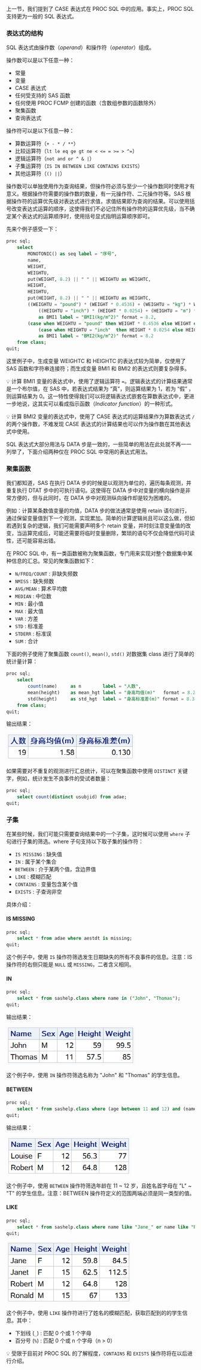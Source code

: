 上一节，我们提到了 CASE 表达式在 PROC SQL 中的应用。事实上，PROC SQL 支持更为一般的 SQL 表达式。

### 表达式的结构

SQL 表达式由操作数（_operand_）和操作符（_operator_）组成。

操作数可以是以下任意一种：

- 常量
- 变量
- CASE 表达式
- 任何受支持的 SAS 函数
- 任何使用 PROC FCMP 创建的函数（含数组参数的函数除外）
- 聚集函数
- 查询表达式

操作符可以是以下任意一种：

- 算数运算符（`+ - * / **`）
- 比较运算符（`lt le eq ge gt ne < <= = >= > ^=`）
- 逻辑运算符（`not and or ^ & |`）
- 子集运算符（`IS IN BETWEEN LIKE CONTAINS EXISTS`）
- 其他运算符（`() ||`）

操作数可以单独使用作为查询结果，但操作符必须与至少一个操作数同时使用才有意义。根据操作符需要的操作数的数量，有一元操作符、二元操作符等。SAS 根据操作符的运算优先级对表达式进行求值，求值结果即为查询的结果。可以使用括号改变表达式运算的顺序，这使得我们不必记住所有操作符的运算优先级，当不确定某个表达式的运算顺序时，使用括号显式指明运算顺序即可。

先来个例子感受一下：

```sql
proc sql;
    select
        MONOTONIC() as seq label = "序号",
        name,
        WEIGHT,
        WEIGHTU,
        put(WEIGHT, 8.2) || " " || WEIGHTU as WEIGHTC,
        HEIGHT,
        HEIGHTU,
        put(HEIGHT, 8.2) || " " || HEIGHTU as HEIGHTC,
        ((WEIGHTU = "pound") * (WEIGHT * 0.4536) + (WEIGHTU = "kg") * WEIGHT) /
            ((HEIGHTU = "inch") * (HEIGHT * 0.0254) + (HEIGHTU = "m") * HEIGHT) ** 2
            as BMI1 label = "BMI1(kg/m^2)" format = 8.2,
        (case when WEIGHTU = "pound" then WEIGHT * 0.4536 else WEIGHT end) /
            (case when HEIGHTU = "inch"  then HEIGHT * 0.0254 else HEIGHT end) ** 2
            as BMI1 label = "BMI2(kg/m^2)" format = 8.2
    from class;
quit;
```

这里例子中，生成变量 WEIGHTC 和 HEIGHTC 的表达式较为简单，仅使用了 SAS 函数和字符串连接符；而生成变量 BMI1 和 BMI2 的表达式则要复杂得多。

💡 计算 BMI1 变量的表达式中，使用了逻辑运算符 `=`。逻辑表达式的计算结果通常是一个布尔值，在 SAS 中，若表达式结果为 “真”，则运算结果为 1，若为 “假” ，则运算结果为 0。这一特性使得我们可以将逻辑表达式嵌套在算数表达式中，更进一步地说，这其实可以看成指示函数（_Indicator function_）的一种形式。

💡 计算 BMI2 变量的表达式中，使用了 CASE 表达式的运算结果作为算数表达式 `/` 的两个操作数，不难发现 CASE 表达式的计算结果也可以作为操作数在其他表达式中使用。

SQL 表达式大部分用法与 DATA 步是一致的，一些简单的用法在此处就不再一一列举了，下面介绍两种仅在 PROC SQL 中常用的表达式用法。

### 聚集函数

我们都知道，SAS 在执行 DATA 步的时候是以观测为单位的，遍历每条观测，并重复执行 DTAT 步中的可执行语句。这使得在 DATA 步中对变量的横向操作是非常方便的，但与此同时，在 DATA 步中对观测纵向操作却是较为困难的。

例如：计算某条数值变量的均值，DATA 步的做法通常是使用 retain 语句进行，通过保留变量值到下一个观测，实现累加。简单的计算逻辑尚且可以这么做，但如若遇到复杂的逻辑，我们可能需要声明多个 retain 变量，并时刻注意变量值的改变，当运算完成后，可能还需要将临时变量删除，繁琐的语句不仅会降低代码可读性，还可能容易出错。

在 PROC SQL 中，有一类函数被称为聚集函数，专门用来实现对整个数据集中某种信息的汇总。常见的聚集函数如下：

- `N/FREQ/COUNT` : 非缺失频数
- `NMISS` : 缺失频数
- `AVG/MEAN` : 算术平均数
- `MEDIAN` : 中位数
- `MIN` : 最小值
- `MAX` : 最大值
- `VAR` : 方差
- `STD` : 标准差
- `STDERR` : 标准误
- `SUM` : 合计

下面的例子使用了聚集函数 `count()`, `mean()`, `std()` 对数据集 class 进行了简单的统计量计算：

```sql
proc sql;
    select
        count(name)     as n        label = "人数",
        mean(height)    as mean_hgt label = "身高均值(m)"   format = 8.2,
        std(height)     as std_hgt  label = "身高标准差(m)" format = 8.3
    from class;
quit;
```

输出结果：

![img](./img/PROC%20SQL%20005/aggregate-function.png)

如果需要对不重复的观测进行汇总统计，可以在聚集函数中使用 `DISTINCT` 关键字，例如，统计发生不良事件的受试者数量：

```sql
proc sql;
    select count(distinct usubjid) from adae;
quit;
```

### 子集

在某些时候，我们可能只需要查询结果中的一个子集，这时候可以使用 `where` 子句进行子集的筛选。where 子句支持以下取子集的操作符：

- `IS MISSING` : 缺失值
- `IN` : 属于某个集合
- `BETWEEN` : 介于某两个值，含边界值
- `LIKE` : 模糊匹配
- `CONTAINS` : 变量包含某个值
- `EXISTS` : 子查询非空

具体介绍：

#### IS MISSING

```sql
proc sql;
    select * from adae where aestdt is missing;
quit;
```

这个例子中，使用 `IS` 操作符筛选发生日期缺失的所有不良事件的信息。注意：IS 操作符的右侧只能是 `NULL` 或 `MISSING`，二者含义相同。

#### IN

```sql
proc sql;
    select * from sashelp.class where name in ("John", "Thomas");
quit;
```

输出结果：

![img](./img/PROC%20SQL%20005/subset-in.png)

这个例子中，使用 `IN` 操作符筛选名称为 "John" 和 "Thomas" 的学生信息。

#### BETWEEN

```sql
proc sql;
    select * from sashelp.class where (age between 11 and 12) and (name between "L" and "T");
quit;
```

输出结果：

![img](./img/PROC%20SQL%20005/subset-between.png)

这个例子中，使用 `BETWEEN` 操作符筛选年龄在 11 ~ 12 岁，且姓名首字母在 "L" ~ "T" 的学生信息。注意：BETWEEN 操作符定义的范围两端必须是同一类型的值。

#### LIKE

```sql
proc sql;
    select * from sashelp.class where name like "Jane_" or name like "Ro%";
quit;
```

![img](./img/PROC%20SQL%20005/subset-like.png)

这个例子中，使用 `LIKE` 操作符进行了姓名的模糊匹配，获取匹配到的的学生信息。其中：

- 下划线 (`_`) : 匹配 0 个或 1 个字母
- 百分号 (`%`) : 匹配 0 个或 n 个字母（n > 0）

💡 受限于目前对 PROC SQL 的了解程度，`CONTAINS` 和 `EXISTS` 操作符将在以后进行介绍。
